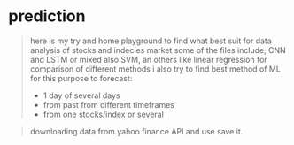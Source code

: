 # prediction
> here is my try and home playground to find what best suit for data
> analysis of stocks and indecies market 
> some of the files include, CNN and LSTM or mixed 
> also SVM, an others like linear regression for comparison of different methods
> i also try to find best method of ML for this purpose to forecast:
>* 1 day of several days
>* from past from different timeframes 
>* from one stocks/index or several


> downloading data from yahoo finance API and use save it.
